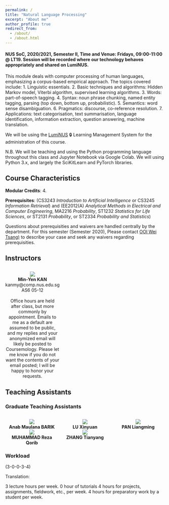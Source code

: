 ```yaml
---
permalink: /
title: "Natural Language Processing"
excerpt: "About me"
author_profile: true
redirect_from:
  - /about/
  - /about.html
---
```


#### NUS SoC, 2020/2021, Semester II, Time and Venue: Fridays, 09:00-11:00 @ LT19.  Session will be recorded where our technology behaves appropriately and shared on LumiNUS. 

<!-- 
<P>&nbsp;
</P>
<P>&nbsp;
</P>
<P>&nbsp;
</P>
-->   

This module deals with computer processing of human languages, emphasizing a corpus-based empirical approach. The topics covered include: 1. Linguistic essentials. 2. Basic techniques and algorithms: Hidden Markov model, Viterbi algorithm, supervised learning algorithms. 3. Words: part-of-speech tagging. 4. Syntax: noun phrase chunking, named entity tagging, parsing (top down, bottom up, probabilistic). 5. Semantics: word sense disambiguation. 6. Pragmatics: discourse, co-reference resolution. 7. Applications: text categorisation, text summarisation, language identification, information extraction, question answering, machine translation.

We will be using the [LumiNUS](https://luminus.nus.edu.sg/modules/eba8b739-2fa1-4148-8384-d1fe7a1034fb) 🔒 Learning Management System for the administration of this course.

N.B. We will be teaching and using the Python programming language throughout this class and Jupyter Notebook via Google Colab. We will using Python 3.x, and largely the SciKitLearn and PyTorch libraries.

## Course Characteristics

**Modular Credits**: 4.

**Prerequisites**: (CS3243 _Introduction to Artificial Intelligence_ or CS3245 _Information Retrieval_) and (EE2012(A) _Analytical Methods in Electrical and Computer Engineering_, MA2216 _Probability_, ST1232 _Statistics for Life Sciences_, or ST2131 _Probability_, or ST2334 _Probability and Statistics_)

Questions about prerequisities and waivers are handled centrally by the department. For this semester (Semester 2020), Please contact [OOI Wei Tsang)](mailto:ooiwt@comp.nus.edu.sg) to describe your case and seek any waivers regarding prerequisities.

## Instructors

<div style="text-align:center; display:grid; grid-template-columns: 1fr 1fr 1fr; margin-top:30px;">

<div class="tutor__profile">
  <img src="images/kanmy.jpg"/>
  <div>
    <strong>Min-Yen KAN</strong><br/>
    <a href="mailto:kanmy@comp.nus.edu.sg" style="text-decoration:none"><i class="fas fa-envelope"></i> kanmy@comp.nus.edu.sg</a><br/>
    <i class="fas fa-building"></i> AS6 05-12<br/><br/>
    Office hours are held after class, but more commonly by appointment. Emails to me as a default are assumed to be public, and my replies and your anonymized email will likely be posted to Coursemology. Please let me know if you do not want the contents of your email posted; I will be happy to honor your requests.
  </div>
</div>

</div>

## Teaching Assistants

<!-- Copy above tile from instructor -->

### Graduate Teaching Assistants

<div style="text-align:center; display:grid; grid-template-columns: 1fr 1fr 1fr; margin-top:30px;">

<div class="tutor__profile">
  <img src="images/bio-photo.jpg"/><BR/>
  <strong>Anab Maulana BARIK</strong>
  <BR/>
<!--  <A HREF="mailto:e0546093@u.nus.edu">e0546093@u.nus.edu</A><BR/> -->
</div>

<div class="tutor__profile">
  <img src="images/bio-photo.jpg"/><BR/>
  <strong>LU Xinyuan</strong>
  <BR/>
<!--  <A HREF="mailto:e0517237@u.nus.edu">e0517237@u.nus.edu</A><BR/> -->
</div>

<div class="tutor__profile">
  <img src="images/bio-photo.jpg"/><BR/>
  <strong>PAN Liangming</strong>
  <BR/>
<!--  <A HREF="mailto:e0272310@u.nus.edu">e0272310@u.nus.edu</A><BR/> -->
</div>

<div class="tutor__profile">
  <img src="images/bio-photo.jpg"/><BR/>
  <strong>MUHAMMAD Reza Qorib</strong>
  <BR/>
<!--  <A HREF="mailto:e0514925@u.nus.edu">e0514925@u.nus.edu</A><BR/> 
</div>

</div>

### Undergraduate Teaching Assistants

<div style="text-align:center; display:grid; grid-template-columns: 1fr 1fr 1fr; margin-top:30px;">

<div class="tutor__profile"> 
  <img src="images/bio-photo.jpg"/><BR/> 
  <strong>Shreyas KUTHANOOR PRAKASH</strong> 
  <BR/> 
<!--  <A HREF="mailto:e0238588@u.nus.edu">e0238588@u.nus.edu</A><BR/> -->
</div>

<div class="tutor__profile"> 
  <img src="images/bio-photo.jpg"/><BR/> 
  <strong>ZHANG Tianyang</strong> 
  <BR/> 
<!--  <A HREF="mailto:e0253753@u.nus.edu">e0253753@u.nus.edu</A><BR/>  -->
</div>

</div>

### Workload

(3-0-0-3-4)

Translation:

3 lecture hours per week.
0 hour of tutorials
4 hours for projects, assignments, fieldwork, etc., per week.
4 hours for preparatory work by a student per week.
